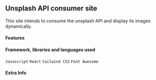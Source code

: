 ## Unsplash API consumer site
This site intends to consume the unsplash API and display its images dynamically.

#### Features


#### Framework, libraries and languages used
`Javascript` `React` `tailwind CSS` `Font Awesome`

#### Extra Info


